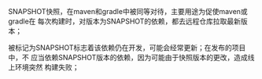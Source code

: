 SNAPSHOT快照，在maven和gradle中被同等对待，主要用途为促使maven或gradle在
每次构建时，对版本为SNAPSHOT的依赖，都去远程仓库拉取最新版本；  

被标记为SNAPSHOT标志着该依赖仍在开发，可能会经常更新；在发布的项目中，不
应当依赖SNAPSHOT版本的依赖，因为可能由于快照版本的更改，造成线上环境突然
构建失败；